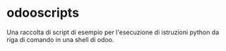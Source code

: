 # odooscripts

Una raccolta di script di esempio per l'esecuzione di istruzioni python
da riga di comando in una shell di odoo.


